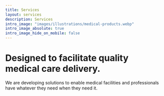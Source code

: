 ```yaml
---
title: Services
layout: services
description: Services
intro_image: "images/illustrations/medical-products.webp"
intro_image_absolute: true
intro_image_hide_on_mobile: false
---
```


# Designed to facilitate quality medical care delivery.

We are developing solutions to enable medical facilities and professionals have whatever they need when they need it.